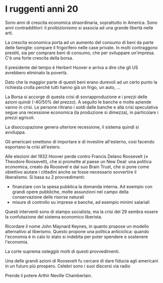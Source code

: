 # I ruggenti anni 20
Sono anni di crescita economica straordinaria, soprattutto in America. Sono anni contraddittori: il proibizionismo si associa ad una grande libertà nelle arti.

La crescita economica porta ad un aumento del consumo di beni da parte delle famiglie: compare il frigorifero nelle case private.
In molti contraggono prestiti, sia per comprare beni di consumo, che per sviluppare un'impresa.
C'è una forte crescita della borsa.

Il presidente del tempo è Herbert Hoover e arriva a dire che gli US avrebbero eliminato la povertà.

Dato che la maggior parte di questi beni erano durevoli ad un certo punto la richiesta crolla perché tutti hanno già un frigo, un auto, ...

La Borsa si accorge di questa crisi di sovrapproduzione e i prezzi delle azioni quindi (-40/50% del prezzo). A seguito le banche e molte aziende vanno in crisi.
Le persone ritirano i soldi dalle banche e alla crisi speculativa segue una recessione economica (la produzione si dimezza), in particolare i prezzi agricoli.

La disoccupazione genera ulteriore recessione, il sistema quindi si avviluppa.

Gli americani smettono di importare e di investire all'esterno, così facendo esportano la crisi all'estero.

Alle elezioni del 1932 Hoover perde contro Francis Delano Roosevelt ($\ne$ Theodore Roosevelt), che si promette al paese un New Deal: una politica economica, creato da Roosevel e dal suo Brain Trust, che si pone come obiettivo aiutare i cittadini anche se fosse necessario sovvertire il liberalismo. Si basa su 2 provvedimenti:
- finanziare con la spesa pubblica la domanda interna. Ad esempio con grandi opere pubbliche, molte assunzioni nel campo della conservazione delle risorse naturali
- misure di controllo su imprese e banche, ad esempio minimi salariali

Questi interventi sono di stampo socialista, ma la crisi del 29 sembra essere la confutazione del sistema economico liberista.

Ricordare il nome John Maynard Keynes, in quanto propose un modello alternativo al liberismo. Questo propone una politica anticiclica: quando l'economia è in calo lo stato si indebita per poter spendere e sostenere l'economia.

La corte suprema osteggiò molti di questi provvedimenti.

Una delle grandi azioni di Roosevelt fu cercare di dare fiducia agli americani in un futuro più prospero. Celebri sono i suoi discorsi via radio

Prende il potere Arthir Neville Chamberlain.